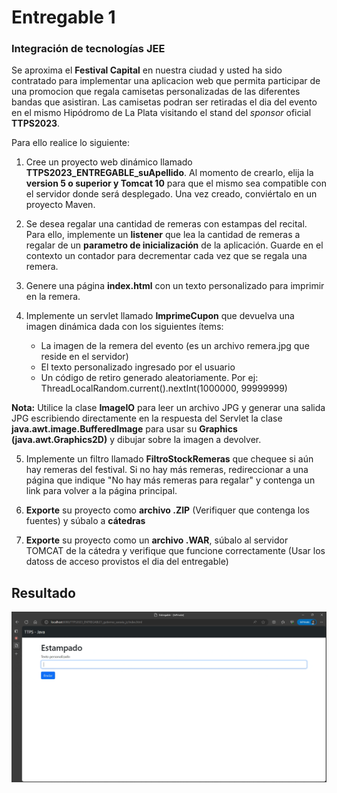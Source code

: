 # Entregable 1
### Integración de tecnologías JEE

Se aproxima el **Festival Capital** en nuestra ciudad y usted ha sido contratado para implementar una aplicacion web que permita participar de una promocion que regala camisetas personalizadas de las diferentes bandas que asistiran. Las camisetas podran ser retiradas el dia del evento en el mismo Hipódromo de La Plata visitando el stand del *sponsor* oficial **TTPS2023**.

Para ello realice lo siguiente:

1) Cree un proyecto web dinámico llamado **TTPS2023_ENTREGABLE_suApellido**. Al momento de crearlo, elija la **version 5 o superior y Tomcat 10** para que el mismo sea compatible con el servidor donde será desplegado. Una vez creado, conviértalo en un proyecto Maven.

2) Se desea regalar una cantidad de remeras con estampas del recital. Para ello, implemente un **listener** que lea la cantidad de remeras a regalar de un **parametro de inicialización** de la aplicación. Guarde en el contexto un contador para decrementar cada vez que se regala una remera.

3) Genere una página **index.html** con un texto personalizado para imprimir en la remera.

4) Implemente un servlet llamado **ImprimeCupon** que devuelva una imagen dinámica dada con los siguientes ítems:
    - La imagen de la remera del evento (es un archivo remera.jpg que reside en el servidor)
    - El texto personalizado ingresado por el usuario
    - Un código de retiro generado aleatoriamente. Por ej: ThreadLocalRandom.current().nextInt(1000000, 99999999)

**Nota:** Utilice la clase **ImageIO** para leer un archivo JPG y generar una salida JPG escribiendo directamente en la respuesta del Servlet la clase **java.awt.image.BufferedImage** para usar su **Graphics (java.awt.Graphics2D)** y dibujar sobre la imagen a devolver.

5) Implemente un filtro llamado **FiltroStockRemeras** que chequee si aún hay remeras del festival. Si no hay más remeras, redireccionar a una página que indique "No hay más remeras para regalar" y contenga un link para volver a la página principal.

6) **Exporte** su proyecto como **archivo .ZIP** (Verifiquer que contenga los fuentes) y súbalo a **cátedras**  

7) **Exporte** su proyecto como un **archivo .WAR**, súbalo al servidor TOMCAT de la cátedra y verifique que funcione correctamente (Usar los datoss de acceso provistos el dia del entregable)


## Resultado

<img src="https://github.com/GutierrezS-JC/Java-TTPS/blob/main/Entregable/Entregable.gif">
